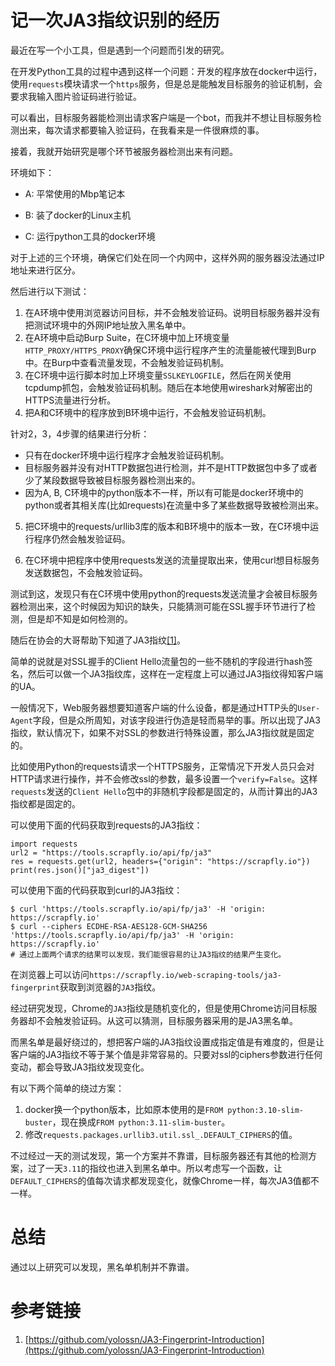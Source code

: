 

# 记一次JA3指纹识别的经历

最近在写一个小工具，但是遇到一个问题而引发的研究。

在开发Python工具的过程中遇到这样一个问题：开发的程序放在docker中运行，使用`requests`模块请求一个`https`服务，但是总是能触发目标服务的验证机制，会要求我输入图片验证码进行验证。

可以看出，目标服务器能检测出请求客户端是一个bot，而我并不想让目标服务检测出来，每次请求都要输入验证码，在我看来是一件很麻烦的事。

接着，我就开始研究是哪个环节被服务器检测出来有问题。

环境如下：

-   A: 平常使用的Mbp笔记本
    
-   B: 装了docker的Linux主机
    
-   C: 运行python工具的docker环境
    

对于上述的三个环境，确保它们处在同一个内网中，这样外网的服务器没法通过IP地址来进行区分。

然后进行以下测试：

1.  在A环境中使用浏览器访问目标，并不会触发验证码。说明目标服务器并没有把测试环境中的外网IP地址放入黑名单中。
2.  在A环境中启动Burp Suite，在C环境中加上环境变量`HTTP_PROXY/HTTPS_PROXY`确保C环境中运行程序产生的流量能被代理到Burp中。在Burp中查看流量发现，不会触发验证码机制。
3.  在C环境中运行脚本时加上环境变量`SSLKEYLOGFILE`，然后在网关使用tcpdump抓包，会触发验证码机制。随后在本地使用wireshark对解密出的HTTPS流量进行分析。
4.  把A和C环境中的程序放到B环境中运行，不会触发验证码机制。

针对2，3，4步骤的结果进行分析：

-   只有在docker环境中运行程序才会触发验证码机制。
-   目标服务器并没有对HTTP数据包进行检测，并不是HTTP数据包中多了或者少了某段数据导致被目标服务器检测出来的。
-   因为A, B, C环境中的python版本不一样，所以有可能是docker环境中的python或者其相关库(比如requests)在流量中多了某些数据导致被检测出来。

5.  把C环境中的requests/urllib3库的版本和B环境中的版本一致，在C环境中运行程序仍然会触发验证码。
    
6.  在C环境中把程序中使用requests发送的流量提取出来，使用curl想目标服务发送数据包，不会触发验证码。
    

测试到这，发现只有在C环境中使用python的requests发送流量才会被目标服务器检测出来，这个时候因为知识的缺失，只能猜测可能在SSL握手环节进行了检测，但是却不知是如何检测的。

随后在协会的大哥帮助下知道了JA3指纹[\[1\]](#jump1)。

简单的说就是对SSL握手的Client Hello流量包的一些不随机的字段进行hash签名，然后可以做一个JA3指纹库，这样在一定程度上可以通过JA3指纹得知客户端的UA。

一般情况下，Web服务器想要知道客户端的什么设备，都是通过HTTP头的`User-Agent`字段，但是众所周知，对该字段进行伪造是轻而易举的事。所以出现了JA3指纹，默认情况下，如果不对SSL的参数进行特殊设置，那么JA3指纹就是固定的。

比如使用Python的requests请求一个HTTPS服务，正常情况下开发人员只会对HTTP请求进行操作，并不会修改ssl的参数，最多设置一个`verify=False`。这样`requests`发送的`Client Hello`包中的非随机字段都是固定的，从而计算出的JA3指纹都是固定的。

可以使用下面的代码获取到requests的JA3指纹：

[](javascript: "Copy")

```body
import requests
url2 = "https://tools.scrapfly.io/api/fp/ja3"
res = requests.get(url2, headers={"origin": "https://scrapfly.io"})
print(res.json()["ja3_digest"])
```

可以使用下面的代码获取到curl的JA3指纹：

[](javascript: "Copy")

```body
$ curl 'https://tools.scrapfly.io/api/fp/ja3' -H 'origin: https://scrapfly.io'
$ curl --ciphers ECDHE-RSA-AES128-GCM-SHA256  'https://tools.scrapfly.io/api/fp/ja3' -H 'origin: https://scrapfly.io'
# 通过上面两个请求的结果可以发现，我们能很容易的让JA3指纹的结果产生变化。
```

在浏览器上可以访问`https://scrapfly.io/web-scraping-tools/ja3-fingerprint`获取到浏览器的`JA3`指纹。

经过研究发现，Chrome的`JA3`指纹是随机变化的，但是使用Chrome访问目标服务器却不会触发验证码。从这可以猜测，目标服务器采用的是JA3黑名单。

而黑名单是最好绕过的，想把客户端的JA3指纹设置成指定值是有难度的，但是让客户端的JA3指纹不等于某个值是非常容易的。只要对ssl的ciphers参数进行任何变动，都会导致JA3指纹发现变化。

有以下两个简单的绕过方案：

1.  docker换一个python版本，比如原本使用的是`FROM python:3.10-slim-buster`，现在换成`FROM python:3.11-slim-buster`。
2.  修改`requests.packages.urllib3.util.ssl_.DEFAULT_CIPHERS`的值。

不过经过一天的测试发现，第一个方案并不靠谱，目标服务器还有其他的检测方案，过了一天`3.11`的指纹也进入到黑名单中。所以考虑写一个函数，让`DEFAULT_CIPHERS`的值每次请求都发现变化，就像Chrome一样，每次JA3值都不一样。

# [](#%E6%80%BB%E7%BB%93 "总结")总结

通过以上研究可以发现，黑名单机制并不靠谱。

# [](#%E5%8F%82%E8%80%83%E9%93%BE%E6%8E%A5 "参考链接")参考链接

1.  [https://github.com/yolossn/JA3-Fingerprint-Introduction](https://github.com/yolossn/JA3-Fingerprint-Introduction)

